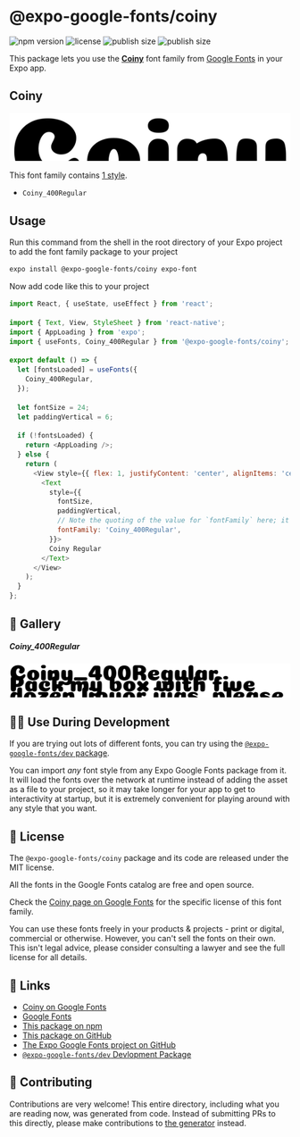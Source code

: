# @expo-google-fonts/coiny

![npm version](https://flat.badgen.net/npm/v/@expo-google-fonts/coiny)
![license](https://flat.badgen.net/github/license/expo/google-fonts)
![publish size](https://flat.badgen.net/packagephobia/install/@expo-google-fonts/coiny)
![publish size](https://flat.badgen.net/packagephobia/publish/@expo-google-fonts/coiny)

This package lets you use the [**Coiny**](https://fonts.google.com/specimen/Coiny) font family from [Google Fonts](https://fonts.google.com/) in your Expo app.

## Coiny

![Coiny](./font-family.png)

This font family contains [1 style](#-gallery).

- `Coiny_400Regular`

## Usage

Run this command from the shell in the root directory of your Expo project to add the font family package to your project
```sh
expo install @expo-google-fonts/coiny expo-font
```

Now add code like this to your project
```js
import React, { useState, useEffect } from 'react';

import { Text, View, StyleSheet } from 'react-native';
import { AppLoading } from 'expo';
import { useFonts, Coiny_400Regular } from '@expo-google-fonts/coiny';

export default () => {
  let [fontsLoaded] = useFonts({
    Coiny_400Regular,
  });

  let fontSize = 24;
  let paddingVertical = 6;

  if (!fontsLoaded) {
    return <AppLoading />;
  } else {
    return (
      <View style={{ flex: 1, justifyContent: 'center', alignItems: 'center' }}>
        <Text
          style={{
            fontSize,
            paddingVertical,
            // Note the quoting of the value for `fontFamily` here; it expects a string!
            fontFamily: 'Coiny_400Regular',
          }}>
          Coiny Regular
        </Text>
      </View>
    );
  }
};

```

## 🔡 Gallery

##### Coiny_400Regular
![Coiny_400Regular](./Coiny_400Regular.ttf.png)


## 👩‍💻 Use During Development

If you are trying out lots of different fonts, you can try using the [`@expo-google-fonts/dev` package](https://github.com/expo/google-fonts/tree/master/font-packages/dev#readme).

You can import *any* font style from any Expo Google Fonts package from it. It will load the fonts
over the network at runtime instead of adding the asset as a file to your project, so it may take longer
for your app to get to interactivity at startup, but it is extremely convenient
for playing around with any style that you want.

## 📖 License

The `@expo-google-fonts/coiny` package and its code are released under the MIT license.

All the fonts in the Google Fonts catalog are free and open source.

Check the [Coiny page on Google Fonts](https://fonts.google.com/specimen/Coiny) for the specific license of this font family.

You can use these fonts freely in your products & projects - print or digital, commercial or otherwise. However, you can't sell the fonts on their own. This isn't legal advice, please consider consulting a lawyer and see the full license for all details.

## 🔗 Links

- [Coiny on Google Fonts](https://fonts.google.com/specimen/Coiny)
- [Google Fonts](https://fonts.google.com/)
- [This package on npm](https://www.npmjs.com/package/@expo-google-fonts/coiny)
- [This package on GitHub](https://github.com/expo/google-fonts/tree/master/font-packages/coiny)
- [The Expo Google Fonts project on GitHub](https://github.com/expo/google-fonts)
- [`@expo-google-fonts/dev` Devlopment Package](https://github.com/expo/google-fonts/tree/master/font-packages/dev)

## 🤝 Contributing

Contributions are very welcome! This entire directory, including what you are reading now, was generated from code. Instead of submitting PRs to this directly, please make contributions to [the generator](https://github.com/expo/google-fonts/tree/master/packages/generator) instead.
